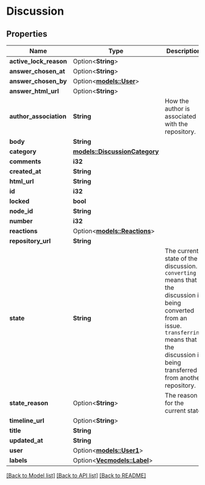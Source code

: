 # Discussion

## Properties

Name | Type | Description | Notes
------------ | ------------- | ------------- | -------------
**active_lock_reason** | Option<**String**> |  | 
**answer_chosen_at** | Option<**String**> |  | 
**answer_chosen_by** | Option<[**models::User**](User.md)> |  | 
**answer_html_url** | Option<**String**> |  | 
**author_association** | **String** | How the author is associated with the repository. | 
**body** | **String** |  | 
**category** | [**models::DiscussionCategory**](discussion_category.md) |  | 
**comments** | **i32** |  | 
**created_at** | **String** |  | 
**html_url** | **String** |  | 
**id** | **i32** |  | 
**locked** | **bool** |  | 
**node_id** | **String** |  | 
**number** | **i32** |  | 
**reactions** | Option<[**models::Reactions**](Reactions.md)> |  | [optional]
**repository_url** | **String** |  | 
**state** | **String** | The current state of the discussion. `converting` means that the discussion is being converted from an issue. `transferring` means that the discussion is being transferred from another repository. | 
**state_reason** | Option<**String**> | The reason for the current state | 
**timeline_url** | Option<**String**> |  | [optional]
**title** | **String** |  | 
**updated_at** | **String** |  | 
**user** | Option<[**models::User1**](User_1.md)> |  | 
**labels** | Option<[**Vec<models::Label>**](label.md)> |  | [optional]

[[Back to Model list]](../README.md#documentation-for-models) [[Back to API list]](../README.md#documentation-for-api-endpoints) [[Back to README]](../README.md)


